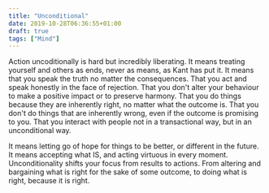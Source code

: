 ```yaml
---
title: "Unconditional"
date: 2019-10-28T06:36:55+01:00
draft: true
tags: ["Mind"] 
---
```


Action uncoditionally is hard but incredibly liberating. It means treating yourself and others as ends, never as means, as Kant has put it. It means that you speak the truth no matter the consequences. That you act and speak honestly in the face of rejection. That you don't alter your behaviour to make a positive impact or to preserve harmony. That you do things because they are inherently right, no matter what the outcome is. That you don't do things that are inherently wrong, even if the outcome is promising to you. That you interact with people not in a transactional way, but in an unconditional way.

It means letting go of hope for things to be better, or different in the future. It means accepting what IS, and acting virtuous in every moment. Unconditionality shifts your focus from results to actions. From altering and bargaining what is right for the sake of some outcome, to doing what is right, because it is right. 

